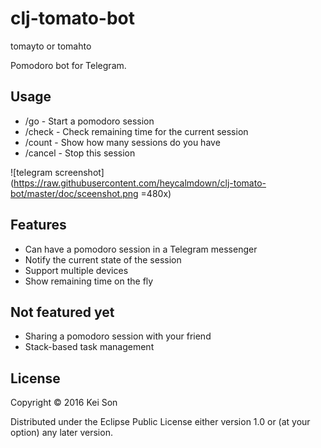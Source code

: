 # clj-tomato-bot

tomayto or tomahto

Pomodoro bot for Telegram.

## Usage

- /go - Start a pomodoro session
- /check - Check remaining time for the current session
- /count - Show how many sessions do you have
- /cancel - Stop this session


![telegram screenshot](https://raw.githubusercontent.com/heycalmdown/clj-tomato-bot/master/doc/sceenshot.png =480x)

## Features

- Can have a pomodoro session in a Telegram messenger
- Notify the current state of the session 
- Support multiple devices
- Show remaining time on the fly


## Not featured yet

- Sharing a pomodoro session with your friend
- Stack-based task management


## License

Copyright © 2016 Kei Son

Distributed under the Eclipse Public License either version 1.0 or (at
your option) any later version.
